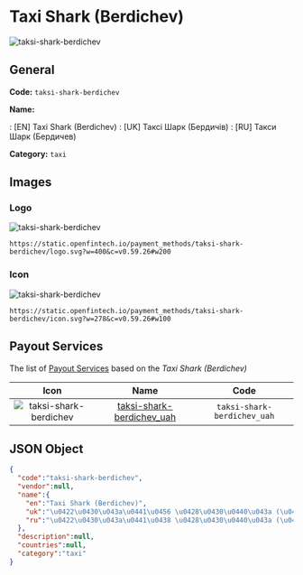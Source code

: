 
# Taxi Shark (Berdichev) 
![taksi-shark-berdichev](https://static.openfintech.io/payment_methods/taksi-shark-berdichev/logo.svg?w=400&c=v0.59.26#w200)  

## General 
**Code:** `taksi-shark-berdichev` 
 
**Name:** 
 
:	[EN] Taxi Shark (Berdichev) 
:	[UK] Таксі Шарк (Бердичів) 
:	[RU] Такси Шарк (Бердичев) 
 
**Category:** `taxi` 
 

## Images 

### Logo 
![taksi-shark-berdichev](https://static.openfintech.io/payment_methods/taksi-shark-berdichev/logo.svg?w=400&c=v0.59.26#w200)  

```
https://static.openfintech.io/payment_methods/taksi-shark-berdichev/logo.svg?w=400&c=v0.59.26#w200
```  

### Icon 
![taksi-shark-berdichev](https://static.openfintech.io/payment_methods/taksi-shark-berdichev/icon.svg?w=278&c=v0.59.26#w100)  

```
https://static.openfintech.io/payment_methods/taksi-shark-berdichev/icon.svg?w=278&c=v0.59.26#w100
```  

## Payout Services 
 
The list of [Payout Services](/payout-services/) based on the _Taxi Shark (Berdichev)_ 

|Icon|Name|Code| 
|:---:|:---:|:---:| 
|![taksi-shark-berdichev](https://static.openfintech.io/payout_methods/taksi-shark-berdichev/icon.svg?w=278&c=v0.59.26#w40) |[taksi-shark-berdichev_uah](/payout-services/taksi-shark-berdichev_uah/)|`taksi-shark-berdichev_uah`| 
 

## JSON Object 

```json
{
  "code":"taksi-shark-berdichev",
  "vendor":null,
  "name":{
    "en":"Taxi Shark (Berdichev)",
    "uk":"\u0422\u0430\u043a\u0441\u0456 \u0428\u0430\u0440\u043a (\u0411\u0435\u0440\u0434\u0438\u0447\u0456\u0432)",
    "ru":"\u0422\u0430\u043a\u0441\u0438 \u0428\u0430\u0440\u043a (\u0411\u0435\u0440\u0434\u0438\u0447\u0435\u0432)"
  },
  "description":null,
  "countries":null,
  "category":"taxi"
}
```  
